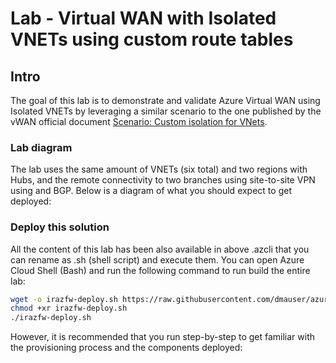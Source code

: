# Lab - Virtual WAN with Isolated VNETs using custom route tables

## Intro

The goal of this lab is to demonstrate and validate Azure Virtual WAN using Isolated VNETs by leveraging a similar scenario to the one published by the vWAN official document [Scenario: Custom isolation for VNets](https://docs.microsoft.com/en-us/azure/virtual-wan/scenario-isolate-vnets-custom).


### Lab diagram

The lab uses the same amount of VNETs (six total) and two regions with Hubs, and the remote connectivity to two branches using site-to-site VPN using and BGP. Below is a diagram of what you should expect to get deployed:


### Deploy this solution

All the content of this lab has been also available in above .azcli that you can rename as .sh (shell script) and execute them. You can open Azure Cloud Shell (Bash) and run the following command to run build the entire lab:

```bash
wget -o irazfw-deploy.sh https://raw.githubusercontent.com/dmauser/azure-virtualwan/main/inter-region-azfw/irazfw-deploy.azcli
chmod +xr irazfw-deploy.sh
./irazfw-deploy.sh 
```

However, it is recommended that you run step-by-step to get familiar with the provisioning process and the components deployed:

